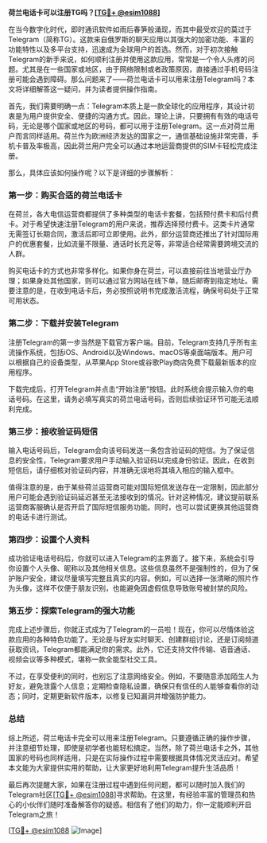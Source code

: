 **荷兰电话卡可以注册TG吗？[[TG💪+ @esim1088](https://t.me/s/esim1088)]**

在当今数字化时代，即时通讯软件如雨后春笋般涌现，而其中最受欢迎的莫过于Telegram（简称TG）。这款来自俄罗斯的聊天应用以其强大的加密功能、丰富的功能特性以及多平台支持，迅速成为全球用户的首选。然而，对于初次接触Telegram的新手来说，如何顺利注册并使用这款应用，常常是一个令人头疼的问题。尤其是在一些国家或地区，由于网络限制或者政策原因，直接通过手机号码注册可能会遇到障碍。那么问题来了——荷兰电话卡可以用来注册Telegram吗？本文将详细解答这一疑问，并为读者提供操作指南。

首先，我们需要明确一点：Telegram本质上是一款全球化的应用程序，其设计初衷是为用户提供安全、便捷的沟通方式。因此，理论上讲，只要拥有有效的电话号码，无论是哪个国家或地区的号码，都可以用于注册Telegram。这一点对荷兰用户而言同样适用。荷兰作为欧洲经济发达的国家之一，通信基础设施非常完善，手机卡普及率极高，因此荷兰用户完全可以通过本地运营商提供的SIM卡轻松完成注册。

那么，具体应该如何操作呢？以下是详细的步骤解析：

### **第一步：购买合适的荷兰电话卡**
在荷兰，各大电信运营商都提供了多种类型的电话卡套餐，包括预付费卡和后付费卡。对于希望快速注册Telegram的用户来说，推荐选择预付费卡。这类卡片通常无需签订长期合同，激活后即可立即使用。此外，部分运营商还推出了针对国际用户的优惠套餐，比如流量不限量、通话时长充足等，非常适合经常需要跨境交流的人群。

购买电话卡的方式也非常多样化。如果你身在荷兰，可以直接前往当地营业厅办理；如果身处其他国家，则可以通过官方网站在线下单，随后邮寄到指定地址。需要注意的是，在收到电话卡后，务必按照说明书完成激活流程，确保号码处于正常可用状态。

### **第二步：下载并安装Telegram**
注册Telegram的第一步当然是下载官方客户端。目前，Telegram支持几乎所有主流操作系统，包括iOS、Android以及Windows、macOS等桌面端版本。用户可以根据自己的设备类型，从苹果App Store或谷歌Play商店免费下载最新版本的应用程序。

下载完成后，打开Telegram并点击“开始注册”按钮。此时系统会提示输入你的电话号码。在这里，请务必填写真实的荷兰电话号码，否则后续验证环节可能无法顺利完成。

### **第三步：接收验证码短信**
输入电话号码后，Telegram会向该号码发送一条包含验证码的短信。为了保证信息的安全性，Telegram要求用户手动输入验证码以完成身份验证。因此，在收到短信后，请仔细核对验证码内容，并准确无误地将其填入相应的输入框中。

值得注意的是，由于某些荷兰运营商可能对国际短信发送存在一定限制，因此部分用户可能会遇到验证码延迟甚至无法接收到的情况。针对这种情况，建议提前联系运营商客服确认是否开启了国际短信服务功能。同时，也可以尝试更换其他运营商的电话卡进行测试。

### **第四步：设置个人资料**
成功验证电话号码后，你就可以进入Telegram的主界面了。接下来，系统会引导你设置个人头像、昵称以及其他相关信息。这些信息虽然不是强制性的，但为了保护账户安全，建议尽量填写完整且真实的内容。例如，可以选择一张清晰的照片作为头像，这样不仅便于朋友识别，也能避免因虚假信息导致账号被封禁的风险。

### **第五步：探索Telegram的强大功能**
完成上述步骤后，你就正式成为了Telegram的一员啦！现在，你可以尽情体验这款应用的各种特色功能了。无论是与好友实时聊天、创建群组讨论，还是订阅频道获取资讯，Telegram都能满足你的需求。此外，它还支持文件传输、语音通话、视频会议等多种模式，堪称一款全能型社交工具。

不过，在享受便利的同时，也别忘了注意网络安全。例如，不要随意添加陌生人为好友，避免泄露个人信息；定期检查隐私设置，确保只有信任的人能够查看你的动态；同时，定期更新软件版本，以修复已知漏洞并增强防护能力。

### **总结**
综上所述，荷兰电话卡完全可以用来注册Telegram。只要遵循正确的操作步骤，并注意细节处理，即使是初学者也能轻松搞定。当然，除了荷兰电话卡之外，其他国家的号码也同样适用，只是在实际操作过程中需要根据具体情况灵活应对。希望本文能为大家提供实用的帮助，让大家更好地利用Telegram提升生活品质！

最后再次提醒大家，如果在注册过程中遇到任何问题，都可以随时加入我们的Telegram社区[[TG💪+ @esim1088](https://t.me/s/esim1088)]寻求帮助。在这里，有经验丰富的管理员和热心的小伙伴们随时准备解答你的疑惑。相信有了他们的助力，你一定能顺利开启Telegram之旅！

[[TG💪+ @esim1088](https://t.me/s/esim1088) ![Image](https://i.postimg.cc/4NQfJmqS/Snipaste-2025-05-13-00-14-12.png)]